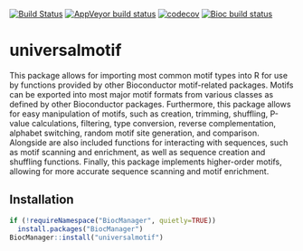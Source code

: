 [![Build Status](https://travis-ci.org/bjmt/universalmotif.svg?branch=master)](https://travis-ci.org/bjmt/universalmotif) [![AppVeyor build status](https://ci.appveyor.com/api/projects/status/github/bjmt/universalmotif?branch=master&svg=true)](https://ci.appveyor.com/project/bjmt/universalmotif) [![codecov](https://codecov.io/gh/bjmt/universalmotif/branch/master/graph/badge.svg)](https://codecov.io/gh/bjmt/universalmotif) [![Bioc build status](http://bioconductor.org/shields/build/release/bioc/universalmotif.svg)](http://bioconductor.org/checkResults/release/bioc-LATEST/universalmotif/)
# universalmotif

This package allows for importing most common motif types into R for use by
functions provided by other Bioconductor motif-related packages. Motifs can be 
exported into most major motif formats from various classes as defined by other
Bioconductor packages. Furthermore, this package allows for easy manipulation
of motifs, such as creation, trimming, shuffling, P-value calculations,
filtering, type conversion, reverse complementation, alphabet switching, random
motif site generation, and comparison. Alongside are also included functions
for interacting with sequences, such as motif scanning and enrichment, as well
as sequence creation and shuffling functions. Finally, this package implements
higher-order motifs, allowing for more accurate sequence scanning and motif
enrichment.

## Installation

```r
if (!requireNamespace("BiocManager", quietly=TRUE))
  install.packages("BiocManager")
BiocManager::install("universalmotif")
```
